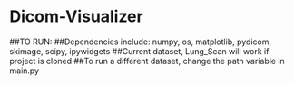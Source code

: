 # Dicom-Visualizer
##TO RUN:
##Dependencies include: numpy, os, matplotlib, pydicom, skimage, scipy, ipywidgets
##Current dataset, Lung_Scan will work if project is cloned
##To run a different dataset, change the path variable in main.py 
